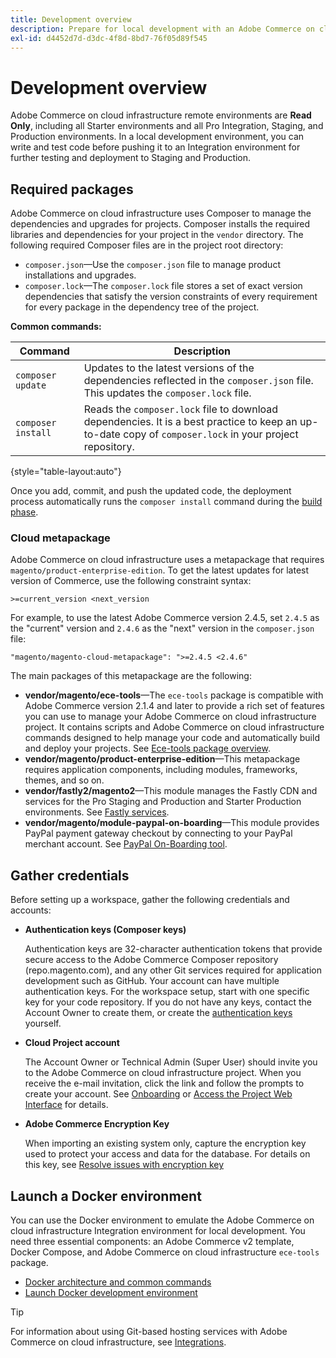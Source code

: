 ```yaml
---
title: Development overview
description: Prepare for local development with an Adobe Commerce on cloud infrastructure project.
exl-id: d4452d7d-d3dc-4f8d-8bd7-76f05d89f545
---
```

# Development overview

Adobe Commerce on cloud infrastructure remote environments are **Read Only**, including all Starter environments and all Pro Integration, Staging, and Production environments. In a local development environment, you can write and test code before pushing it to an Integration environment for further testing and deployment to Staging and Production.

## Required packages

Adobe Commerce on cloud infrastructure uses Composer to manage the dependencies and upgrades for projects. Composer installs the required libraries and dependencies for your project in the `vendor` directory. The following required Composer files are in the project root directory:

- `composer.json`—Use the `composer.json` file to manage product installations and upgrades.
- `composer.lock`—The `composer.lock` file stores a set of exact version dependencies that satisfy the version constraints of every requirement for every package in the dependency tree of the project.

**Common commands:**

| Command            | Description                                                                                                                                              |
|--------------------|----------------------------------------------------------------------------------------------------------------------------------------------------------|
| `composer update`  | Updates to the latest versions of the dependencies reflected in the `composer.json` file. This updates the `composer.lock` file.                         |
| `composer install` | Reads the `composer.lock` file to download dependencies. It is a best practice to keep an up-to-date copy of `composer.lock` in your project repository. |

{style="table-layout:auto"}

Once you add, commit, and push the updated code, the deployment process automatically runs the `composer install` command during the [build phase](../deploy/process.md#build-phase-build-phase).

### Cloud metapackage

Adobe Commerce on cloud infrastructure uses a metapackage that requires `magento/product-enterprise-edition`. To get the latest updates for latest version of Commerce, use the following constraint syntax:

```text
>=current_version <next_version
```

For example, to use the latest Adobe Commerce version 2.4.5, set `2.4.5` as the "current" version and `2.4.6` as the "next" version in the `composer.json` file:

```text
"magento/magento-cloud-metapackage": ">=2.4.5 <2.4.6"
```

The main packages of this metapackage are the following:

-  **vendor/magento/ece-tools**—The `ece-tools` package is compatible with Adobe Commerce version 2.1.4 and later to provide a rich set of features you can use to manage your Adobe Commerce on cloud infrastructure project. It contains scripts and Adobe Commerce on cloud infrastructure commands designed to help manage your code and automatically build and deploy your projects. See [Ece-tools package overview](../dev-tools/package-overview.md).
-  **vendor/magento/product-enterprise-edition**—This metapackage requires application components, including modules, frameworks, themes, and so on.
-  **vendor/fastly2/magento2**—This module manages the Fastly CDN and services for the Pro Staging and Production and Starter Production environments. See [Fastly services](/help/cloud-guide/cdn/fastly.md#fastly-cdn-module-for-magento-2).
-  **vendor/magento/module-paypal-on-boarding**—This module provides PayPal payment gateway checkout by connecting to your PayPal merchant account. See [PayPal On-Boarding tool](../store/paypal.md).

## Gather credentials

Before setting up a workspace, gather the following credentials and accounts:

-  **Authentication keys (Composer keys)**

    Authentication keys are 32-character authentication tokens that provide secure access to the Adobe Commerce Composer repository (repo.magento.com), and any other Git services required for application development such as GitHub. Your account can have multiple authentication keys. For the workspace setup, start with one specific key for your code repository. If you do not have any keys, contact the Account Owner to create them, or create the [authentication keys](authentication-keys.md) yourself.

-  **Cloud Project account**

    The Account Owner or Technical Admin (Super User) should invite you to the Adobe Commerce on cloud infrastructure project. When you receive the e-mail invitation, click the link and follow the prompts to create your account. See [Onboarding](../../get-started/onboarding.md) or [Access the Project Web Interface](../project/overview.md) for details.

-  **Adobe Commerce Encryption Key**

    When importing an existing system only, capture the encryption key used to protect your access and data for the database. For details on this key, see [Resolve issues with encryption key](https://experienceleague.adobe.com/docs/commerce-knowledge-base/kb/troubleshooting/miscellaneous/resolve-issues-with-encryption-key.html)

## Launch a Docker environment

You can use the Docker environment to emulate the Adobe Commerce on cloud infrastructure Integration environment for local development. You need three essential components: an Adobe Commerce v2 template, Docker Compose, and Adobe Commerce on cloud infrastructure `ece-tools` package.

-  [Docker architecture and common commands](../dev-tools/cloud-docker.md)
-  [Launch Docker development environment](https://developer.adobe.com/commerce/cloud-tools/docker/setup/)

>[!TIP]
>
>For information about using Git-based hosting services with Adobe Commerce on cloud infrastructure, see [Integrations](../integrations/overview.md).
